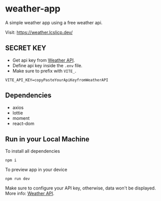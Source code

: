 # weather-app
A simple weather app using a free weather api.

Visit: https://weather.lcslicp.dev/

## SECRET KEY
- Get api key from [Weather API](https://www.weatherapi.com/).
- Define api key inside the `.env` file.
- Make sure to prefix with `VITE_`.

```
VITE_API_KEY=copyPasteYourApiKeyfromWeatherAPI
```

## Dependencies
- axios
- lottie
- moment
- react-dom

## Run in your Local Machine
To install all dependencies

```
npm i
```
To preview app in your device

```
npm run dev
```

Make sure to configure your API key, otherwise, data won't be displayed. More info: [Weather API](https://www.weatherapi.com/).